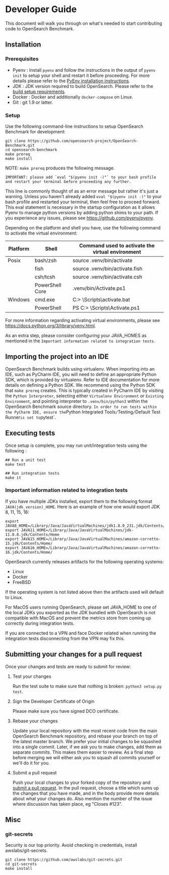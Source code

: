 # Developer Guide

This document will walk you through on what's needed to start contributing code to OpenSearch Benchmark.

## Installation
### Prerequisites

- Pyenv : Install `pyenv` and follow the instructions in the output of `pyenv init` to setup your shell and restart it before proceeding.
For more details please refer to the [PyEnv installation instructions](https://github.com/pyenv/pyenv#installation).
- JDK : JDK version required to build OpenSearch. Please refer to the [build setup requirements](https://github.com/opensearch-project/OpenSearch/blob/ca564fd04f5059cf9e3ce8aba442575afb3d99f1/DEVELOPER_GUIDE.md#install-prerequisites).
- Docker : Docker and additionally `docker-compose`  on Linux.
- Git : git 1.9 or latter.

### Setup

Use the following command-line instructions to setup OpenSearch Benchmark for development:
```
git clone https://github.com/opensearch-project/OpenSearch-Benchmark.git
cd opensearch-benchmark
make prereq
make install
```

NOTE: `make prereq` produces the following message.
```
IMPORTANT: please add `eval "$(pyenv init -)"` to your bash profile and restart your terminal before proceeding any further.
```
This line is commonly thought of as an error message but rather it's just a warning. Unless you haven't already added `eval "$(pyenv init -)"` to your bash profile and restarted your terminal, then feel free to proceed forward. This eval statement is necessary in the startup configuration as it allows Pyenv to manage python versions by adding python shims to your path. If you experience any issues, please see https://github.com/pyenv/pyenv.

Depending on the platform and shell you have, use the following command to activate the virtual environment:

| Platform | Shell | Command used to activate the virtual environment |
| --------------- | --------- | ------------------------------------- |
| Posix| bash/zsh | source .venv/bin/activate |
| | fish | source .venv/bin/activate.fish |
| | csh/tcsh | source .venv/bin/activate.csh |
|  | PowerShell Core | .venv/bin/Activate.ps1 |
| Windows | cmd.exe| C:\> <venv>\Scripts\activate.bat |
| | PowerShell | PS C:\> <venv>\Scripts\Activate.ps1 |

For more information regarding activating virtual environments, please see https://docs.python.org/3/library/venv.html.

As an extra step, please consider configuring your JAVA_HOMES as mentioned in the `Important information related to integration tests`.

## Importing the project into an IDE

OpenSearch Benchmark builds using virtualenv. When importing into an IDE, such as PyCharm IDE, you will need to define an appropriate Python SDK, which is provided by virtualenv.
Refer to IDE documentation for more details on defining a Python SDK. We recommend using the Python SDK that `make prereq` creates.
This is typically created in PyCharm IDE by visiting the `Python Interpreter`, selecting either `Virtualenv Environment` or `Existing Environment`, and pointing interpreter to `.venv/bin/python3` within the OpenSearch Benchmark source directory.
`
In order to run tests within the PyCharm IDE, ensure the `Python Integrated Tools` / `Testing` / `Default Test Runner` is set to `pytest`.

## Executing tests

Once setup is complete, you may run unit/integration tests using the following :

```
## Run a unit test
make test

## Run integration tests
make it
```

### Important information related to integration tests

If you have multiple JDKs installed, export them to the following format `JAVA(jdk_version)_HOME`. Here is an example of how one would export JDK 8, 11, 15, 16:
```
export JAVA8_HOME=/Library/Java/JavaVirtualMachines/jdk1.8.0_231.jdk/Contents/Home/
export JAVA11_HOME=/Library/Java/JavaVirtualMachines/jdk-11.0.8.jdk/Contents/Home
export JAVA15_HOME=/Library/Java/JavaVirtualMachines/amazon-corretto-15.jdk/Contents/Home/
export JAVA16_HOME=/Library/Java/JavaVirtualMachines/amazon-corretto-16.jdk/Contents/Home/
```

OpenSearch currently releases artifacts for the following operating systems:
- Linux
- Docker
- FreeBSD

If the operating system is not listed above then the artifacts used will default to Linux. 

For MacOS users running OpenSearch, please set JAVA_HOME to one of the local JDKs you exported as the JDK bundled with OpenSearch is not compatible with MacOS and prevent the metrics store from coming up correctly during integration tests.

If you are connected to a VPN and face Docker related when running the integration tests disconnecting from the VPN may fix this.

## Submitting your changes for a pull request

Once your changes and tests are ready to submit for review:

1. Test your changes

    Run the test suite to make sure that nothing is broken: `python3 setup.py test`.

2. Sign the Developer Certificate of Origin

    Please make sure you have signed DCO certificate.

3. Rebase your changes

    Update your local repository with the most recent code from the main OpenSearch Benchmark repository, and rebase your branch on top of the latest master branch. We prefer your initial changes to be squashed into a single commit. Later, if we ask you to make changes, add them as separate commits.  This makes them easier to review.  As a final step before merging we will either ask you to squash all commits yourself or we'll do it for you.

4. Submit a pull request

    Push your local changes to your forked copy of the repository and [submit a pull request](https://help.github.com/articles/using-pull-requests). In the pull request, choose a title which sums up the changes that you have made, and in the body provide more details about what your changes do. Also mention the number of the issue where discussion has taken place, eg "Closes #123".


## Misc

### git-secrets
Security is our top priority. Avoid checking in credentials, install awslabs/git-secrets.

```
git clone https://github.com/awslabs/git-secrets.git
cd git-secrets
make install
```